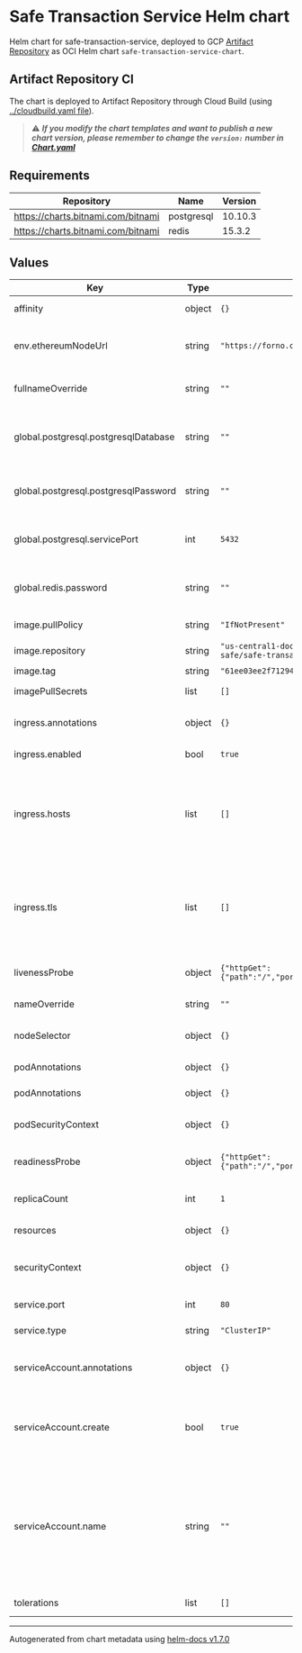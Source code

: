 # Safe Transaction Service Helm chart

Helm chart for safe-transaction-service, deployed to GCP [Artifact Repository](https://console.cloud.google.com/artifacts/docker/clabs-gnosis-safe/us-central1/charts?project=clabs-gnosis-safe&supportedpurview=project) as OCI Helm chart `safe-transaction-service-chart`.

## Artifact Repository CI

The chart is deployed to Artifact Repository through Cloud Build (using [../cloudbuild.yaml file](../cloudbuild.yaml)).

> :warning: ***If you modify the chart templates and want to publish a new chart version, please remember to change the `version:` number in [Chart.yaml](./Chart.yaml)***

## Requirements

| Repository | Name | Version |
|------------|------|---------|
| https://charts.bitnami.com/bitnami | postgresql | 10.10.3 |
| https://charts.bitnami.com/bitnami | redis | 15.3.2 |

## Values

| Key | Type | Default | Description |
|-----|------|---------|-------------|
| affinity | object | `{}` | Kubernetes pod affinity |
| env.ethereumNodeUrl | string | `"https://forno.celo.org"` | Ethereum Node enviromental variable |
| fullnameOverride | string | `""` | Chart full name override |
| global.postgresql.postgresqlDatabase | string | `""` | Postgresql depencency chart database for storing data |
| global.postgresql.postgresqlPassword | string | `""` | Postgresql depencency chart password |
| global.postgresql.servicePort | int | `5432` | Postgresql depencency chart service port |
| global.redis.password | string | `""` | Redis depencency chart password |
| image.pullPolicy | string | `"IfNotPresent"` | Image pullpolicy |
| image.repository | string | `"us-central1-docker.pkg.dev/clabs-gnosis-safe/safe-transaction-service"` | Image repository |
| image.tag | string | `"61ee03ee2f712941c2b319d1cf2240c414a2177c"` | Image tag |
| imagePullSecrets | list | `[]` | Image pull secrets |
| ingress.annotations | object | `{}` | Custom Ingress annotations  |
| ingress.enabled | bool | `true` | Ingress enabled |
| ingress.hosts | list | `[]` | List of hosts to expose safe-client-gateway. See values.yaml for an example. |
| ingress.tls | list | `[]` | TLS secret for exposing safe-client-gateway with https. See values.yaml for an example. |
| livenessProbe | object | `{"httpGet":{"path":"/","port":"http"},"timeoutSeconds":60}` | Liveness probe configuration |
| nameOverride | string | `""` | Chart name override |
| nodeSelector | object | `{}` | Kubernetes node selector |
| podAnnotations | object | `{}` | Custom pod annotations |
| podAnnotations | object | `{}` | Custom pod annotations |
| podSecurityContext | object | `{}` | Custom pod security context |
| readinessProbe | object | `{"httpGet":{"path":"/","port":"http"},"timeoutSeconds":60}` | Readiness probe configuration |
| replicaCount | int | `1` | Number of deployment replicas |
| resources | object | `{}` | Container resources |
| securityContext | object | `{}` | Custom container security context |
| service.port | int | `80` | Kubernetes Service Type |
| service.type | string | `"ClusterIP"` | Kubernetes Service Type |
| serviceAccount.annotations | object | `{}` | Annotations to add to the service account |
| serviceAccount.create | bool | `true` | Specifies whether a service account should be created |
| serviceAccount.name | string | `""` | The name of the service account to use. If not set and create is true, a name is generated using the fullname template |
| tolerations | list | `[]` | Kubernetes tolerations |

----------------------------------------------
Autogenerated from chart metadata using [helm-docs v1.7.0](https://github.com/norwoodj/helm-docs/releases/v1.7.0)
